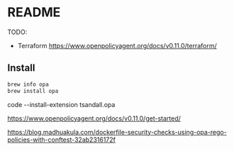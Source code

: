 # README

TODO:
* Terraform https://www.openpolicyagent.org/docs/v0.11.0/terraform/


## Install
```sh 
brew info opa 
brew install opa
```
code --install-extension tsandall.opa



https://www.openpolicyagent.org/docs/v0.11.0/get-started/

https://blog.madhuakula.com/dockerfile-security-checks-using-opa-rego-policies-with-conftest-32ab2316172f